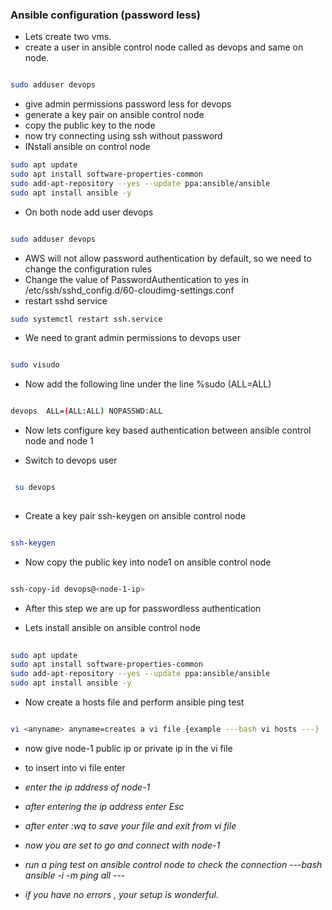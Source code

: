 ### Ansible configuration (password less)
* Lets create two vms.
* create a user in ansible control node called as devops and same on node.
```bash

sudo adduser devops

```

* give admin permissions password less for devops
* generate a key pair on ansible control node
* copy the public key to the node
* now try connecting using ssh without password
* INstall ansible on control node 

```bash
sudo apt update
sudo apt install software-properties-common
sudo add-apt-repository --yes --update ppa:ansible/ansible
sudo apt install ansible -y

```

* On both node add user devops

```bash

sudo adduser devops

```

* AWS will not allow password authentication by default, so we need to change the configuration rules
* Change the value of PasswordAuthentication to yes in /etc/ssh/sshd_config.d/60-cloudimg-settings.conf
* restart sshd service
```bash
sudo systemctl restart ssh.service
```
* We need to grant admin permissions to devops user
```bash 

sudo visudo

```

* Now add the following line under the line %sudo (ALL=ALL)

```bash

devops  ALL=(ALL:ALL) NOPASSWD:ALL

```

* Now lets configure key based authentication between ansible control node and node 1

* Switch to devops user

```bash

 su devops
 
 ```

* Create a key pair ssh-keygen on ansible control node

```bash 

ssh-keygen

```

* Now copy the public key into node1 on ansible control node

```bash

ssh-copy-id devops@<node-1-ip>

```

* After this step we are up for passwordless authentication

* Lets install ansible on ansible control node

```bash
  
sudo apt update
sudo apt install software-properties-common
sudo add-apt-repository --yes --update ppa:ansible/ansible
sudo apt install ansible -y

```

* Now create a hosts file and perform ansible ping test

```bash

vi <anyname> anyname=creates a vi file {example ---bash vi hosts ---}

```

* now give node-1 public ip or private ip in the vi file 

* to insert into vi file enter <i>

* enter the ip address of node-1

* after entering the ip address enter Esc 

* after enter :wq   to save your file and exit from vi file

* now you are set to go and connect with node-1

* run a ping test on ansible control node to check the connection
---bash 
ansible -i <vi file name> -m ping all ---
* if you have no errors , your setup is wonderful. 
